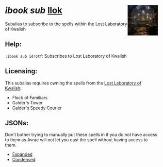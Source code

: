 <h1><i>ibook sub</i> <u>llok</u><img align="right" src="../../../../Images/llok.png" width="100px"></h1>

Subalias to subscribe to the spells within the Lost Laboratory of Kwalish

## Help:
`!ibook sub idrotf`: Subscribes to Lost Laboratory of Kwalish

## Licensing:
This subalias requires owning the spells from the [Lost Laboratory of Kwalish](https://www.dndbeyond.com/sources/llok):
- Flock of Familiars
- Galder's Tower
- Galder's Speedy Courier

## JSONs:
Don't bother trying to manually put these spells in if you do not have access to them as Avrae will not let you cast the spell without having access to them.

- [Expanded](https://raw.githubusercontent.com/SethHartman13/Magic-Book-Library/main/Code/Aliases/ibook/sub/llok/jsons/lost_laboratory_of_kwalish.json)
- [Condensed](https://raw.githubusercontent.com/SethHartman13/Magic-Book-Library/main/Code/Aliases/ibook/sub/llok/jsons/llok.json)